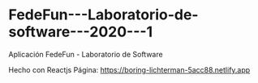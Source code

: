 # FedeFun---Laboratorio-de-software---2020---1
Aplicación FedeFun - Laboratorio de Software


Hecho con Reactjs
Página: https://boring-lichterman-5acc88.netlify.app
